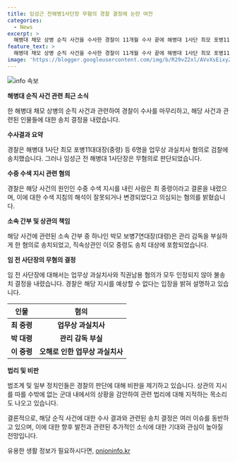 ```yaml
---
title: 임성근 전해병1사단장 무혐의 경찰 결정에 논란 여전
categories:
  - News
excerpt: >
  해병대 채모 상병 순직 사건을 수사한 경찰이 11개월 수사 끝에 해병대 1사단 최모 포병11대대장(중령) 등 6명을 업무상 과실치사 혐의로 검찰에 송치했다. 야당은 수사결과에 부정적인 반응을 보이며 특검법 수용을 촉구했고, 법조계는 군의 특성을 무시하고 경찰이 꼬리 자르기를 한 것으로 비판했다. 민주당은 경찰의 결정을 지지하며 공수처의 조속한 수사를 요구했다. 될 수 있으면 조정을 하고, 전체적인 내용을 요약하며 의미 있는 단어로 전달해주세요.
feature_text: >
  해병대 채모 상병 순직 사건을 수사한 경찰이 11개월 수사 끝에 해병대 1사단 최모 포병11대대장(중령) 등 6명을 업무상 과실치사 혐의로 검찰에 송치했다. 야당은 수사결과에 부정적인 반응을 보이며 특검법 수용을 촉구했고, 법조계는 군의 특성을 무시하고 경찰이 꼬리 자르기를 한 것으로 비판했다. 민주당은 경찰의 결정을 지지하며 공수처의 조속한 수사를 요구했다. 될 수 있으면 조정을 하고, 전체적인 내용을 요약하며 의미 있는 단어로 전달해주세요.
image: 'https://blogger.googleusercontent.com/img/b/R29vZ2xl/AVvXsEixyZcFfHzMRdzZMjFBmAUKJYCLCGyLL1o632UiGVXcaFdKo_bkvkuCioo0uUKlGfBVcT3P84aROyZIXSBEx3Aw5nCQ3pTgDom1WDC4m8eifvWiAmWEEVb4x6G_l8C0QH225ldMjyaFvpxGEBGNO37VmDTDMHGhJPq73UglMfDca1-0aw/s1600/blogspot.png'
---
```


<p><img src="https://blogger.googleusercontent.com/img/b/R29vZ2xl/AVvXsEixyZcFfHzMRdzZMjFBmAUKJYCLCGyLL1o632UiGVXcaFdKo_bkvkuCioo0uUKlGfBVcT3P84aROyZIXSBEx3Aw5nCQ3pTgDom1WDC4m8eifvWiAmWEEVb4x6G_l8C0QH225ldMjyaFvpxGEBGNO37VmDTDMHGhJPq73UglMfDca1-0aw/s1600/blogspot.png" alt="info 속보" /></p>

<p><b>해병대 순직 사건 관련 최근 소식</b></p>

<p>한 해병대 채모 상병의 순직 사건과 관련하여 경찰이 수사를 마무리하고, 해당 사건과 관련된 인물들에 대한 송치 결정을 내렸습니다.</p>

<p><b>수사결과 요약</b></p>

<p>경찰은 해병대 1사단 최모 포병11대대장(중령) 등 6명을 업무상 과실치사 혐의로 검찰에 송치했습니다. 그러나 임성근 전 해병대 1사단장은 무혐의로 판단되었습니다.</p>

<p><b>수중 수색 지시 관련 혐의</b></p>

<p>경찰은 해당 사건의 원인인 수중 수색 지시를 내린 사람은 최 중령이라고 결론을 내렸으며, 이에 대한 수색 지침의 해석이 잘못되거나 변경되었다고 의심되는 혐의를 밝혔습니다.</p>

<p><b>소속 간부 및 상관의 책임</b></p>

<p>해당 사건에 관련된 소속 간부 중 하나인 박모 보병7연대장(대령)은 관리 감독을 부실하게 한 혐의로 송치되었고, 직속상관인 이모 중령도 송치 대상에 포함되었습니다.</p>

<p><b>임 전 사단장의 무혐의 결정</b></p>

<p>임 전 사단장에 대해서는 업무상 과실치사와 직권남용 혐의가 모두 인정되지 않아 불송치 결정을 내렸습니다. 경찰은 해당 지시를 예상할 수 없다는 입장을 밝혀 설명하고 있습니다.</p>

<p data-ke-size="size16"></p>

<table>
  <thead>
    <tr>
      <th style="text-align: center;">인물</th>
      <th style="text-align: center;">혐의</th>
    </tr>
  </thead>
  <tbody>
    <tr>
      <td style="text-align: center;"><b>최 중령</b></td>
      <td style="text-align: center;"><b>업무상 과실치사</b></td>
    </tr>
    <tr>
      <td style="text-align: center;"><b>박 대령</b></td>
      <td style="text-align: center;"><b>관리 감독 부실</b></td>
    </tr>
    <tr>
      <td style="text-align: center;"><b>이 중령</b></td>
      <td style="text-align: center;"><b>오해로 인한 업무상 과실치사</b></td>
    </tr>
  </tbody>
</table>

<p data-ke-size="size16"></p>

<p><b>법리 및 비판</b></p>

<p>법조계 및 일부 정치인들은 경찰의 판단에 대해 비판을 제기하고 있습니다. 상관의 지시를 따를 수밖에 없는 군대 내에서의 상황을 감안하여 관련 법리에 대해 지적하는 목소리도 나오고 있습니다.</p>

<p data-ke-size="size16"></p>

<p>결론적으로, 해당 순직 사건에 대한 수사 결과와 관련된 송치 결정은 여러 이슈를 동반하고 있으며, 이에 대한 향후 발전과 관련된 추가적인 소식에 대한 기대와 관심이 높아질 전망입니다.</p>
유용한 생활 정보가 필요하시다면, <a href="https://onioninfo.kr" rel="dofollow">onioninfo.kr</a>


